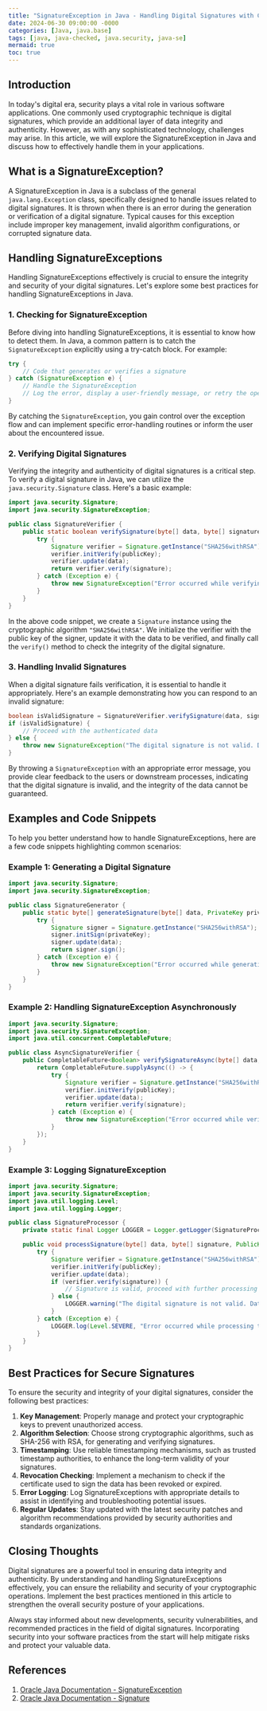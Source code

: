 ```yaml
---
title: "SignatureException in Java - Handling Digital Signatures with Confidence"
date: 2024-06-30 09:00:00 -0000
categories: [Java, java.base]
tags: [java, java-checked, java.security, java-se]
mermaid: true
toc: true
---
```



## Introduction
In today's digital era, security plays a vital role in various software applications. One commonly used cryptographic technique is digital signatures, which provide an additional layer of data integrity and authenticity. However, as with any sophisticated technology, challenges may arise. In this article, we will explore the SignatureException in Java and discuss how to effectively handle them in your applications.

## What is a SignatureException?
A SignatureException in Java is a subclass of the general `java.lang.Exception` class, specifically designed to handle issues related to digital signatures. It is thrown when there is an error during the generation or verification of a digital signature. Typical causes for this exception include improper key management, invalid algorithm configurations, or corrupted signature data.

## Handling SignatureExceptions
Handling SignatureExceptions effectively is crucial to ensure the integrity and security of your digital signatures. Let's explore some best practices for handling SignatureExceptions in Java.

### 1. Checking for SignatureException
Before diving into handling SignatureExceptions, it is essential to know how to detect them. In Java, a common pattern is to catch the `SignatureException` explicitly using a try-catch block. For example:

```java
try {
    // Code that generates or verifies a signature
} catch (SignatureException e) {
    // Handle the SignatureException
    // Log the error, display a user-friendly message, or retry the operation
}
```

By catching the `SignatureException`, you gain control over the exception flow and can implement specific error-handling routines or inform the user about the encountered issue.

### 2. Verifying Digital Signatures
Verifying the integrity and authenticity of digital signatures is a critical step. To verify a digital signature in Java, we can utilize the `java.security.Signature` class. Here's a basic example:

```java
import java.security.Signature;
import java.security.SignatureException;

public class SignatureVerifier {
    public static boolean verifySignature(byte[] data, byte[] signature, PublicKey publicKey) throws SignatureException {
        try {
            Signature verifier = Signature.getInstance("SHA256withRSA");
            verifier.initVerify(publicKey);
            verifier.update(data);
            return verifier.verify(signature);
        } catch (Exception e) {
            throw new SignatureException("Error occurred while verifying the digital signature.", e);
        }
    }
}
```

In the above code snippet, we create a `Signature` instance using the cryptographic algorithm `"SHA256withRSA"`. We initialize the verifier with the public key of the signer, update it with the data to be verified, and finally call the `verify()` method to check the integrity of the digital signature.

### 3. Handling Invalid Signatures
When a digital signature fails verification, it is essential to handle it appropriately. Here's an example demonstrating how you can respond to an invalid signature:

```java
boolean isValidSignature = SignatureVerifier.verifySignature(data, signature, publicKey);
if (isValidSignature) {
    // Proceed with the authenticated data
} else {
    throw new SignatureException("The digital signature is not valid. Data may have been tampered with.");
}
```

By throwing a `SignatureException` with an appropriate error message, you provide clear feedback to the users or downstream processes, indicating that the digital signature is invalid, and the integrity of the data cannot be guaranteed.

## Examples and Code Snippets
To help you better understand how to handle SignatureExceptions, here are a few code snippets highlighting common scenarios:

### Example 1: Generating a Digital Signature
```java
import java.security.Signature;
import java.security.SignatureException;

public class SignatureGenerator {
    public static byte[] generateSignature(byte[] data, PrivateKey privateKey) throws SignatureException {
        try {
            Signature signer = Signature.getInstance("SHA256withRSA");
            signer.initSign(privateKey);
            signer.update(data);
            return signer.sign();
        } catch (Exception e) {
            throw new SignatureException("Error occurred while generating the digital signature.", e);
        }
    }
}
```

### Example 2: Handling SignatureException Asynchronously
```java
import java.security.Signature;
import java.security.SignatureException;
import java.util.concurrent.CompletableFuture;

public class AsyncSignatureVerifier {
    public CompletableFuture<Boolean> verifySignatureAsync(byte[] data, byte[] signature, PublicKey publicKey) {
        return CompletableFuture.supplyAsync(() -> {
            try {
                Signature verifier = Signature.getInstance("SHA256withRSA");
                verifier.initVerify(publicKey);
                verifier.update(data);
                return verifier.verify(signature);
            } catch (Exception e) {
                throw new SignatureException("Error occurred while verifying the digital signature.", e);
            }
        });
    }
}
```

### Example 3: Logging SignatureException
```java
import java.security.Signature;
import java.security.SignatureException;
import java.util.logging.Level;
import java.util.logging.Logger;

public class SignatureProcessor {
    private static final Logger LOGGER = Logger.getLogger(SignatureProcessor.class.getName());

    public void processSignature(byte[] data, byte[] signature, PublicKey publicKey) {
        try {
            Signature verifier = Signature.getInstance("SHA256withRSA");
            verifier.initVerify(publicKey);
            verifier.update(data);
            if (verifier.verify(signature)) {
                // Signature is valid, proceed with further processing
            } else {
                LOGGER.warning("The digital signature is not valid. Data may have been tampered with.");
            }
        } catch (Exception e) {
            LOGGER.log(Level.SEVERE, "Error occurred while processing the digital signature.", e);
        }
    }
}
```

## Best Practices for Secure Signatures
To ensure the security and integrity of your digital signatures, consider the following best practices:

1. **Key Management**: Properly manage and protect your cryptographic keys to prevent unauthorized access.
2. **Algorithm Selection**: Choose strong cryptographic algorithms, such as SHA-256 with RSA, for generating and verifying signatures.
3. **Timestamping**: Use reliable timestamping mechanisms, such as trusted timestamp authorities, to enhance the long-term validity of your signatures.
4. **Revocation Checking**: Implement a mechanism to check if the certificate used to sign the data has been revoked or expired.
5. **Error Logging**: Log SignatureExceptions with appropriate details to assist in identifying and troubleshooting potential issues.
6. **Regular Updates**: Stay updated with the latest security patches and algorithm recommendations provided by security authorities and standards organizations.

## Closing Thoughts
Digital signatures are a powerful tool in ensuring data integrity and authenticity. By understanding and handling SignatureExceptions effectively, you can ensure the reliability and security of your cryptographic operations. Implement the best practices mentioned in this article to strengthen the overall security posture of your applications.

Always stay informed about new developments, security vulnerabilities, and recommended practices in the field of digital signatures. Incorporating security into your software practices from the start will help mitigate risks and protect your valuable data.

## References
1. [Oracle Java Documentation - SignatureException](https://docs.oracle.com/en/java/javase/11/docs/api/java.base/java/security/SignatureException.html)
2. [Oracle Java Documentation - Signature](https://docs.oracle.com/en/java/javase/11/docs/api/java.base/java/security/Signature.html)
